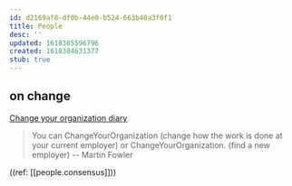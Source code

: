 ```yaml
---
id: d2169af8-df0b-44e0-b524-663b40a3f0f1
title: People
desc: ''
updated: 1618385596796
created: 1618384631377
stub: true
---
```


## on change

[Change your organization diary](https://proxy.c2.com/cgi/wiki?ChangeYourOrganizationDiary)

> You can ChangeYourOrganization (change how the work is done at your current employer) or ChangeYourOrganization. (find a new employer) -- Martin Fowler

((ref: [[people.consensus]]))
